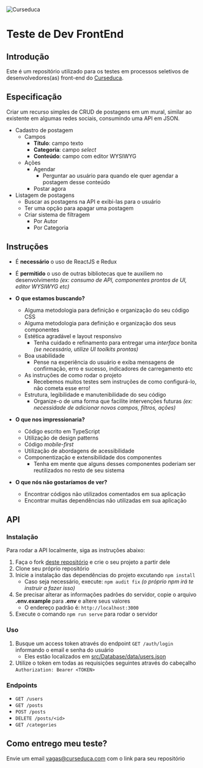 ![Curseduca](https://curseduca.com/application/images/logo-250px.png)

# Teste de Dev FrontEnd

## Introdução
Este é um repositório utilizado para os testes em processos seletivos de desenvolvedores(as) front-end do [Curseduca](https://curseduca.com).

## Especificação
Criar um recurso simples de CRUD de postagens em um mural, similar ao existente em algumas redes sociais, consumindo uma API em JSON.

- Cadastro de postagem
    - Campos
        - **Título**: campo texto
        - **Categoria**: campo _select_
        - **Conteúdo**: campo com editor WYSIWYG
    - Ações
        - Agendar
            - Perguntar ao usuário para quando ele quer agendar a postagem desse conteúdo
        - Postar agora
- Listagem de postagens
    - Buscar as postagens na API e exibi-las para o usuário
    - Ter uma opção para apagar uma postagem
    - Criar sistema de filtragem
        - Por Autor
        - Por Categoria

## Instruções
- É **necessário** o uso de ReactJS e Redux
- É **permitido** o uso de outras bibliotecas que te auxiliem no desenvolvimento _(ex: consumo de API, componentes prontos de UI, editor WYSIWYG etc)_


- **O que estamos buscando?**
    - Alguma metodologia para definição e organização do seu código CSS
    - Alguma metodologia para definição e organização dos seus componentes
    - Estética agradável e layout responsivo
        - Tenha cuidado e refinamento para entregar uma _interface_ bonita _(se necessário, utilize UI toolkits prontas)_
    - Boa usabilidade
        - Pense na experiência do usuário e exiba mensagens de confirmação, erro e sucesso, indicadores de carregamento etc
    - As instruções de como rodar o projeto
        - Recebemos muitos testes sem instruções de como configurá-lo, não cometa esse erro! 
    - Estrutura, legibilidade e manutenibilidade do seu código
        - Organize-o de uma forma que facilite intervenções futuras _(ex: necessidade de adicionar novos campos, filtros, ações)_


- **O que nos impressionaria?**
    - Código escrito em TypeScript
    - Utilização de design patterns
    - Código _mobile-first_
    - Utilização de abordagens de acessibilidade
    - Componentização e extensibilidade dos componentes
        - Tenha em mente que alguns desses componentes poderiam ser reutilizados no resto de seu sistema


- **O que nós não gostaríamos de ver?**
    - Encontrar códigos não utilizados comentados em sua aplicação
    - Encontrar muitas dependências não utilizadas em sua aplicação

## API
### Instalação
Para rodar a API localmente, siga as instruções abaixo:

1. Faça o fork [deste repositório](https://github.com/curseduca/curseduca-frontend-react-test) e crie o seu projeto a partir dele
2. Clone seu próprio repositório
3. Inicie a instalação das dependências do projeto excutando `npm install`
    - Caso seja necessário, execute: `npm audit fix` _(o próprio npm irá te instruir a fazer isso)_
4. Se precisar alterar as informações padrões do servidor, copie o arquivo **.env.example** para **.env** e altere seus valores
    - O endereço padrão é: `http://localhost:3000`
5. Execute o comando `npm run serve` para rodar o servidor

### Uso
1. Busque um access token através do endpoint `GET /auth/login` informando o email e senha do usuário
    - Eles estão localizados em [src/Database/data/users.json](https://github.com/curseduca/curseduca-frontend-react-test/blob/master/src/Database/data/users.json)
2. Utilize o token em todas as requisições seguintes através do cabeçalho `Authorization: Bearer <TOKEN>`

### Endpoints 
- `GET /users`
- `GET /posts`
- `POST /posts`
- `DELETE /posts/<id>`
- `GET /categories`

## Como entrego meu teste?
Envie um email [vagas@curseduca.com](vagas@curseduca.com) com o link para seu repositório
